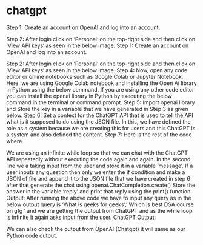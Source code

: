 # chatgpt

Step 1: Create an account on OpenAI and log into an account.

Step 2: After login click on ‘Personal‘ on the top-right side and then click on ‘View API keys‘ as seen in the below image.
Step 1: Create an account on OpenAI and log into an account.

Step 2: After login click on ‘Personal‘ on the top-right side and then click on ‘View API keys‘ as seen in the below image.
Step 4: Now, open any code editor or online notebooks such as Google Colab or Jupyter Notebook. Here, we are using Google Colab notebook and installing the Open Ai library in Python using the below command.
If you are using any other code editor you can install the openai library in Python by executing the below command in the terminal or command prompt.
Step 5: Import openai library and Store the key in a variable that we have generated in Step 3 as given below.
Step 6: Set a context for the ChatGPT API that is used to tell the API what is it supposed to do using the JSON file. In this, we have defined the role as a system because we are creating this for users and this ChatGPT is a system and also defined the content.
Step 7: Here is the rest of the code where 

We are using an infinite while loop so that we can chat with the ChatGPT API repeatedly without executing the code again and again. 
In the second line we a taking input from the user and store it in a variable ‘message’.
If a user inputs any question then only we enter the if condition and make a JSON of file and append it to the JSON file that we have created in step 6 after that generate the chat using openai.ChatCompletion.create()
Store the answer in the variable ‘reply’ and print that reply using the print() function.
Output: After running the above code we have to input any query as in the below output query is ‘What is geeks for geeks’,’ Which is best DSA course on gfg ‘ and we are getting the output from ChatGPT and as the while loop is infinite it again asks input from the user.
ChatGPT Output:

We can also check the output from OpenAI (Chatgpt) it will same as our Python code output.
